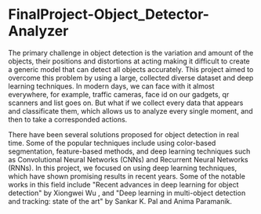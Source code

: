 # FinalProject-Object_Detector-Analyzer

The primary challenge in object detection is the variation and amount of the objects,
their positions and distortions at acting making it difficult to create a generic model
that can detect all objects accurately. This project aimed to overcome this problem by
using a large, collected diverse dataset and deep learning techniques. In modern days,
we can face with it almost everywhere, for example, traffic cameras, face id on our
gadgets, qr scanners and list goes on. But what if we collect every data that appears
and classificate them, which allows us to analyze every single moment, and then to
take a corresponded actions.

There have been several solutions proposed for object detection in real time. Some of
the popular techniques include using color-based segmentation, feature-based
methods, and deep learning techniques such as Convolutional Neural Networks
(CNNs) and Recurrent Neural Networks (RNNs). In this project, we focused on using
deep learning techniques, which have shown promising results in recent years. Some
of the notable works in this field include "Recent advances in deep learning for object
detection" by Xiongwei Wu , and "Deep learning in multi-object detection and
tracking: state of the art" by Sankar K. Pal and Anima Paramanik.
